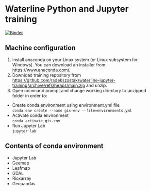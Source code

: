 # Waterline Python and Jupyter training
[![Binder](https://mybinder.org/badge_logo.svg)](https://mybinder.org/v2/gh/radekszostak/waterline-jupyter-training/HEAD?labpath=notebook.ipynb)

## Machine configuration
1. Install anaconda on your Linux system (or Linux subsystem for Windows). You can download an installer from https://www.anaconda.com/.
2. Download training repository from https://github.com/radekszostak/waterline-jupyter-training/archive/refs/heads/main.zip and unzip.
3. Open command prompt and change working directory to unzipped folder in order to:
* Create conda environment using environment.yml file\
`conda env create --name gis-env --file=environments.yml`
* Activate conda environment\
`conda activate gis-env`
* Run Jupyter Lab\
`jupyter lab`

## Contents of conda environment 
* Jupyter Lab
* Geemap
* Leafmap
* GDAL
* Rioxarray
* Geopandas
